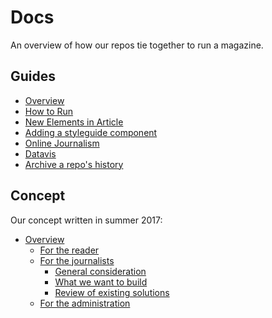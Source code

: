 # Docs

An overview of how our repos tie together to run a magazine.

## Guides

- [Overview](./guides/overview.md)
- [How to Run](./guides/how-to-run.md)
- [New Elements in Article](./guides/new-elements-in-article.md)
- [Adding a styleguide component](./guides/new-elements-in-article.md)
- [Online Journalism](./guides/online-journalism.md)
- [Datavis](./guides/datavis.md)
- [Archive a repo's history](./guides/archive-repo-history.md)

## Concept

Our concept written in summer 2017:

- [Overview](./concept/README.md)
  * [For the reader](./concept/frontend.md)
  * [For the journalists](./concept/cms.md)
    - [General consideration](./concept/cms/general.md)
    - [What we want to build](./concept/cms/plan.md)
    - [Review of existing solutions](./concept/cms/existing-solutions.md)
  * [For the administration](./concept/admin.md)
